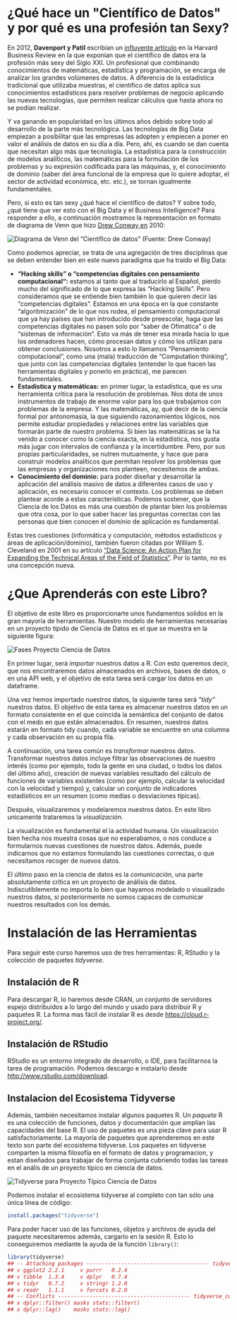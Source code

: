 



# ¿Qué hace un "Científico de Datos" y por qué es una profesión tan Sexy?

En 2012, __Davenport y Patil__ escribían un [influyente artículo](https://hbr.org/2012/10/data-scientist-the-sexiest-job-of-the-21st-century) en la Harvard Business Review en la que exponían que el científico de datos era la profesión más sexy del Siglo XXI. Un profesional que combinando conocimientos de matemáticas, estadística y programación, se encarga de analizar los grandes volúmenes de datos. A diferencia de la estadística tradicional que utilizaba muestras, el científico de datos aplica sus conocimientos estadísticos para resolver problemas de negocio aplicando las nuevas tecnologías, que permiten realizar cálculos que hasta ahora no se podían realizar.

Y va ganando en popularidad en los últimos años debido sobre todo al desarrollo de la parte más tecnológica. Las tecnologías de Big Data empiezan a posibilitar que las empresas las adopten y empiecen a poner en valor el análisis de datos en su día a día. Pero, ahí, es cuando se dan cuenta que necesitan algo más que tecnología. La estadística para la construcción de modelos analíticos, las matemáticas para la formulación de los problemas y su expresión codificada para las máquinas, y, el conocimiento de dominio (saber del área funcional de la empresa que lo quiere adoptar, el sector de actividad económica, etc. etc.), se tornan igualmente fundamentales.


Pero, si esto es tan sexy ¿qué hace el científico de datos? Y sobre todo, ¿qué tiene que ver esto con el Big Data y el Business Intelligence? Para responder a ello, a continuación mostramos la representación en formato de diagrama de Venn que hizo [Drew Conway en](http://drewconway.com/) 2010:

![Diagrama de Venn del “Científico de datos” (Fuente: Drew Conway)](https://i.imgur.com/UnDAuDO.jpg)



Como podemos apreciar, se trata de una agregación de tres disciplinas que se deben entender bien en este nuevo paradigma que ha traído el Big Data:


- __“Hacking skills” o “competencias digitales con pensamiento computacional“:__  estamos al tanto que al traducirlo al Español, pierdo mucho del significado de lo que expresa las “Hacking Skills”. Pero consideramos que se entiende bien también lo que quieren decir las “competencias digitales”. Estamos en una época en la que constante “algoritmización” de lo que nos rodea, el pensamiento computacional que ya hay países que han introducido desde preescolar, haga que las competencias digitales no pasen solo por “saber de Ofimática” o de “sistemas de información”. Esto va más de tener esa mirada hacia lo que los ordenadores hacen, cómo procesan datos y cómo los utilizan para obtener conclusiones. Nosotros a esto lo llamamos “Pensamiento computacional”, como una (mala) traducción de “Computation thinking”, que junto con las competencias digitales (entender lo que hacen las herramientas digitales y ponerlo en práctica), me parecen fundamentales.
- __Estadística y matemáticas:__ en primer lugar, la estadística, que es una herramienta crítica para la resolución de problemas. Nos dota de unos instrumentos de trabajo de enorme valor para los que trabajamos con problemas de la empresa. Y las matemáticas, ay, qué decir de la ciencia formal por antonomasía, la que siguiendo razonamientos lógicos, nos permite estudiar propiedades y relaciones entre las variables que formarán parte de nuestro problema. Si bien las matemáticas se la ha venido a conocer como la ciencia exacta, en la estadística, nos gusta más jugar con intervalos de confianza  y la incertidumbre. Pero, por sus propias particularidades, se nutren mutuamente, y hace que para construir modelos analíticos que permitan resolver los problemas que las empresas y organizaciones nos planteen, necesitemos de ambas.
- __Conocimiento del dominio:__ para poder diseñar y desarrollar la aplicación del análisis masivo de datos a diferentes casos de uso y aplicación, es necesario conocer el contexto. Los problemas se deben plantear acorde a estas características. Podemos sostener, que la Ciencia de los Datos es más una cuestión de plantar bien los problemas que otra cosa, por lo que saber hacer las preguntas correctas con las personas que bien conocen el dominio de aplicación es fundamental.


Estas tres cuestiones (informática y computación, métodos estadísticos y áreas de aplicación/dominio), también fueron citadas por William S. Cleveland en 2001 en su artículo [“Data Science: An Action Plan for Expanding the Technical Areas of the Field of Statistics“](http://onlinelibrary.wiley.com/doi/10.1111/j.1751-5823.2001.tb00477.x/abstract). Por lo tanto, no es una concepción nueva.

# ¿Que Aprenderás con este Libro?

El objetivo de este libro es proporcionarte unos fundamentos solidos en la gran mayoría de herramientas. Nuestro modelo de herramientas necesarias en un proyecto típido de Ciencia de Datos es el que se muestra en la siguiente figura:

![Fases Proyecto Ciencia de Datos](https://i.imgur.com/J7p0Keq.jpg)

En primer lugar, será _importar_ nuestros datos a R. Con esto queremos decir, que nos encontraremos datos almacenados en archivos, bases de datos, o en una API web, y el objetivo de esta tarea será cargar los datos en un dataframe.

Una vez hemos importado nuestros datos, la siguiente tarea será _"tidy"_ nuestros datos. El objetivo de esta tarea es almacenar nuestros datos en un formato consistente en el que coincida la semántica del conjunto de datos con el medo en que están almacenados. En resumen, nuestros datos estarán en formato tidy cuando, cada variable se encuentre en una columna y cada observación en su propia fila.

A continuación, una tarea común es _transformar_ nuestros datos. Transformar nuestros datos incluye filtrar las observaciones de nuestro interés (como por ejemplo, todo la gente en una ciudad, o todos los datos del último año), creación de nuevas variables resultado del cálculo de funciones de variables existentes (como por ejemplo, calcular la velocidad con la velocidad y tiempo) y, calcular un conjunto de indicadores estadísticos en un resumen (como medias o desviaciones típicas).

Después, visualizaremos y modelaremos nuestros datos. En este libro unicamente trataremos la _visualización_.

La visualización es fundamental el la actividad humana. Un visualización bien hecha nos muestra cosas que no esperabamos, o nos conduce a formularnos nuevas cuestiones de nuestros datos. Además, puede indicarnos que no estamos formulando las cuestiones correctas, o que necesitamos recoger de nuevos datos.

El último paso en la ciencia de datos es la _comunicación_, una parte absolutamente crítica en un proyecto de análisis de datos. Indiscutiblemente no importa lo bien que hayamos modelado o visualizado nuestros datos, si posteriormente no somos capaces de comunicar nuestros resultados con los demás.



# Instalación de las Herramientas

Para seguir este curso haremos uso de tres herramientas: R, RStudio y la colección de paquetes _tidyverse_.

## Instalación de R

Para descargar R, lo haremos desde CRAN, un conjunto de servidores espejo distribuidos a lo largo del mundo y usado para distribuir R y paquetes R. La forma mas fácil de instalar R es desde https://cloud.r-project.org/.

## Instalación de RStudio

RStudio es un entorno integrado de desarrollo, o IDE, para facilitarnos la tarea de programación. Podemos descargo e instalarlo desde http://www.rstudio.com/download.

## Instalacion del Ecosistema Tidyverse

Además, también necesitamos instalar algunos paquetes R. Un _paquete_ R es una colección de funciones, datos y documentación que amplian las capacidades del base R. El uso de paquetes es una pieza clave para usar R satisfactoriamente. La mayoría de paquetes que aprenderemos en este texto son parte del ecosistema tidyverse. Los paquetes en tidyverse comparten la misma filosofía en el formato de datos y programacion, y estan diseñados para trabajar de forma conjunta cubriendo todas las tareas en el anális de un proyecto típico en ciencia de datos.

![Tidyverse para Proyecto Típico Ciencia de Datos](https://i.imgur.com/wwoD7BH.png)

Podemos instalar el ecosistema tidyverse al completo con tan sólo una única línea de código:


```r
install.packages("tidyverse")
```


Para poder hacer uso de las funciones, objetos y archivos de ayuda del paquete necesitaremos además, cargarlo en la sesión R. Esto lo conseguiremos mediante la ayuda de la función `library()`:


```r
library(tidyverse)
## -- Attaching packages --------------------------------------- tidyverse 1.2.0 --
## v ggplot2 2.2.1     v purrr   0.2.4
## v tibble  1.3.4     v dplyr   0.7.4
## v tidyr   0.7.2     v stringr 1.2.0
## v readr   1.1.1     v forcats 0.2.0
## -- Conflicts ------------------------------------------ tidyverse_conflicts() --
## x dplyr::filter() masks stats::filter()
## x dplyr::lag()    masks stats::lag()
```

